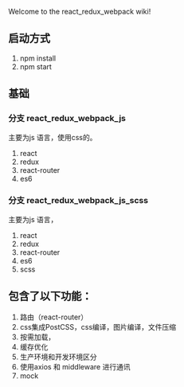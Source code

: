 Welcome to the react_redux_webpack wiki!
## 启动方式
1. npm install
2. npm start

## 基础
### 分支 react_redux_webpack_js 
主要为js 语言，使用css的。
1. react 
2. redux
3. react-router
4. es6
### 分支 react_redux_webpack_js_scss 
主要为js 语言，
1. react 
2. redux
3. react-router
4. es6
5. scss


## 包含了以下功能：
1. 路由（react-router）
2. css集成PostCSS，css编译，图片编译，文件压缩
3. 按需加载，
4. 缓存优化
5. 生产环境和开发环境区分
6. 使用axios 和 middleware 进行通讯
7. mock
